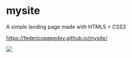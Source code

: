 # mysite
A simple landing page made with HTML5 + CSS3

https://federicopepedev.github.io/mysite/

![](https://i.imgur.com/Ud0UfIE.png)
